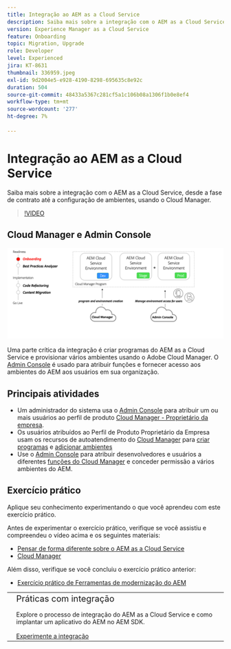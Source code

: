 ```yaml
---
title: Integração ao AEM as a Cloud Service
description: Saiba mais sobre a integração com o AEM as a Cloud Service, desde a fase de contrato até a configuração de ambientes usando o Cloud Manager.
version: Experience Manager as a Cloud Service
feature: Onboarding
topic: Migration, Upgrade
role: Developer
level: Experienced
jira: KT-8631
thumbnail: 336959.jpeg
exl-id: 9d2004e5-e928-4190-8298-695635c8e92c
duration: 504
source-git-commit: 48433a5367c281cf5a1c106b08a1306f1b0e8ef4
workflow-type: tm+mt
source-wordcount: '277'
ht-degree: 7%

---
```


# Integração ao AEM as a Cloud Service

Saiba mais sobre a integração com o AEM as a Cloud Service, desde a fase de contrato até a configuração de ambientes, usando o Cloud Manager.

>[!VIDEO](https://video.tv.adobe.com/v/336959?quality=12&learn=on)

## Cloud Manager e Admin Console

![Diagrama de alto nível de integração](assets/onboarding-diagram.png)

Uma parte crítica da integração é criar programas do AEM as a Cloud Service e provisionar vários ambientes usando o Adobe Cloud Manager. O [Admin Console](https://adminconsole.adobe.com/) é usado para atribuir funções e fornecer acesso aos ambientes do AEM aos usuários em sua organização.

## Principais atividades

+ Um administrador do sistema usa o [Admin Console](https://adminconsole.adobe.com/) para atribuir um ou mais usuários ao perfil de produto [Cloud Manager - Proprietário da empresa](https://experienceleague.adobe.com/docs/experience-manager-cloud-manager/using/requirements/setting-up-users-and-roles.html).
+ Os usuários atribuídos ao Perfil de Produto Proprietário da Empresa usam os recursos de autoatendimento do [Cloud Manager](https://experienceleague.adobe.com/docs/experience-manager-cloud-manager/using/introduction-to-cloud-manager.html?lang=pt-BR) para [criar programas](https://experienceleague.adobe.com/docs/experience-manager-cloud-service/implementing/using-cloud-manager/production-programs/creating-production-program.html) e [adicionar ambientes](https://experienceleague.adobe.com/docs/experience-manager-cloud-service/implementing/using-cloud-manager/manage-environments.html)
+ Use o [Admin Console](https://adminconsole.adobe.com/) para atribuir desenvolvedores e usuários a diferentes [funções do Cloud Manager](https://experienceleague.adobe.com/docs/experience-manager-cloud-manager/using/requirements/setting-up-users-and-roles.html) e conceder permissão a vários ambientes do AEM.

## Exercício prático

Aplique seu conhecimento experimentando o que você aprendeu com este exercício prático.

Antes de experimentar o exercício prático, verifique se você assistiu e compreendeu o vídeo acima e os seguintes materiais:

+ [Pensar de forma diferente sobre o AEM as a Cloud Service](./introduction.md)
+ [Cloud Manager](./cloud-manager.md)

Além disso, verifique se você concluiu o exercício prático anterior:

+ [Exercício prático de Ferramentas de modernização do AEM](./aem-modernization-tools.md#hands-on-exercise)

<table style="border-width:0">
    <tr>
        <td style="width:150px">
            <a  rel="noreferrer"
                target="_blank"
                href="https://github.com/adobe/aem-cloud-engineering-video-series-exercises/tree/session3-onboarding#bootcamp---session-3-on-boarding"><img alt="Repositório GitHub de exercícios práticos" src="./assets/github.png"/>
            </a>        
        </td>
        <td style="width:100%;margin-bottom:1rem;">
            <div style="font-size:1.25rem;font-weight:400;">Práticas com integração</div>
            <p style="margin:1rem 0">
                Explore o processo de integração do AEM as a Cloud Service e como implantar um aplicativo do AEM no AEM SDK.
            </p>
            <a  rel="noreferrer"
                target="_blank"
                href="https://github.com/adobe/aem-cloud-engineering-video-series-exercises/tree/session3-onboarding#bootcamp---session-3-on-boarding" class="spectrum-Button spectrum-Button--primary spectrum-Button--sizeM">
                <span class="spectrum-Button-label has-no-wrap has-text-weight-bold">Experimente a integração</span>
            </a>
        </td>
    </tr>
</table>
